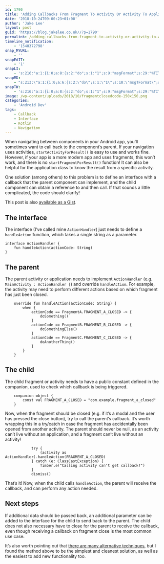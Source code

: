 ```yaml
---
id: 1790
title: 'Adding Callbacks From Fragment To Activity Or Activity To Application In Android'
date: '2018-10-24T09:00:23+01:00'
author: 'Jake Lee'
layout: post
guid: 'https://blog.jakelee.co.uk//?p=1790'
permalink: /adding-callbacks-from-fragment-to-activity-or-activity-to-application-in-android/
timeline_notification:
    - '1540372798'
snap_MYURL:
    - ''
snapEdIT:
    - '1'
snapLI:
    - 's:216:"a:1:{i:0;a:8:{s:2:"do";s:1:"1";s:9:"msgFormat";s:29:"%TITLE% %HCATS% %HTAGS% %URL%";s:8:"postType";s:1:"A";s:9:"isAutoImg";s:1:"A";s:8:"imgToUse";s:0:"";s:9:"isAutoURL";s:1:"A";s:8:"urlToUse";s:0:"";s:4:"doLI";i:0;}}";'
snapMD:
    - "s:213:\"a:1:{i:0;a:6:{s:2:\"do\";s:1:\"1\";s:10:\"msgTFormat\";s:7:\"%TITLE%\";s:9:\"msgFormat\";s:63:\"%EXCERPT%\r\n\r\n\r\n\r\n\r\nFull post by %AUTHORNAME% available at %URL%\";s:9:\"isAutoURL\";s:1:\"A\";s:8:\"urlToUse\";s:0:\"\";s:4:\"doMD\";i:0;}}\";"
snapTW:
    - 's:216:"a:1:{i:0;a:8:{s:2:"do";s:1:"1";s:9:"msgFormat";s:29:"%TITLE% %HCATS% %HTAGS% %URL%";s:8:"attchImg";s:1:"0";s:9:"isAutoImg";s:1:"A";s:8:"imgToUse";s:0:"";s:9:"isAutoURL";s:1:"A";s:8:"urlToUse";s:0:"";s:4:"doTW";i:0;}}";'
image: /wp-content/uploads/2018/10/fragmentclosedcode-150x150.png
categories:
    - 'Android Dev'
tags:
    - Callback
    - Interface
    - Kotlin
    - Navigation
---
```


When navigating between components in your Android app, you’ll sometimes want to call back to the component’s parent. If your navigation uses activities, `startActivityForResult()` is easy to use and works fine. However, if your app is a more modern app and uses fragments, this won’t work, and there is no `startFragmentForResult()` function! It can also be helpful for the application class to know the result from a specific activity.

One solution (among others) to this problem is to define an interface with a callback that the parent component can implement, and the child component can obtain a reference to and then call. If that sounds a little complicated, the code should clarify!

This post is also [available as a Gist](https://gist.github.com/JakeSteam/868e9262ba540d38a2fca7ca56808b88).

## The interface

The interface (I’ve called mine `ActionHandler`) just needs to define a `handleAction` function, which takes a single string as a parameter.

```
interface ActionHandler {
    fun handleAction(actionCode: String)
}
```

## The parent

The parent activity or application needs to implement `ActionHandler` (e.g. `MainActivity : ActionHandler {`) and override `handleAction`. For example, the activity may need to perform different actions based on which fragment has just been closed.

```
    override fun handleAction(actionCode: String) {
        when {
            actionCode == FragmentA.FRAGMENT_A_CLOSED -> {
                doSomething()
            }
            actionCode == FragmentB.FRAGMENT_B_CLOSED -> {
                doSomethingElse()
            }
            actionCode == FragmentC.FRAGMENT_C_CLOSED -> {
                doAnotherThing()
            }
        }
    }
```

## The child

The child fragment or activity needs to have a public constant defined in the companion, used to check which callback is being triggered.

```
    companion object {
        const val FRAGMENT_A_CLOSED = "com.example.fragment_a_closed"
    }
```

Now, when the fragment should be closed (e.g. if it’s a modal and the user has pressed the close button), try to call the parent’s callback. It’s worth wrapping this in a try/catch in case the fragment has accidentally been opened from another activity. The parent should never be null, as an activity can’t live without an application, and a fragment can’t live without an activity!

```
            try {
                (activity as ActionHandler).handleAction(FRAGMENT_A_CLOSED)
            } catch (e: ClassCastException) {
                Timber.e("Calling activity can't get callback!")
            }
            dismiss()
```

That’s it! Now, when the child calls `handleAction`, the parent will receive the callback, and can perform any action needed.

## Next steps

If additional data should be passed back, an additional parameter can be added to the interface for the child to send back to the parent. The child does not also necessary have to close for the parent to receive the callback, even though receiving a callback on fragment close is the most common use case.

It’s also worth pointing out that [there are many alternative techniques](https://stackoverflow.com/questions/6751583/is-there-a-method-that-works-like-start-fragment-for-result), but I found the method above to be the simplest and cleanest solution, as well as the easiest to add new functionality too.